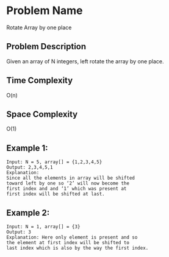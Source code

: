 # Problem Name 
Rotate Array by one place

## Problem Description

Given an array of N integers, left rotate the array by one place.

## Time Complexity
O(n)

## Space Complexity
O(1)

## Example 1:
```
Input: N = 5, array[] = {1,2,3,4,5}
Output: 2,3,4,5,1
Explanation: 
Since all the elements in array will be shifted 
toward left by one so ‘2’ will now become the 
first index and and ‘1’ which was present at 
first index will be shifted at last.
```

## Example 2:
```
Input: N = 1, array[] = {3}
Output: 3
Explanation: Here only element is present and so 
the element at first index will be shifted to 
last index which is also by the way the first index.
```